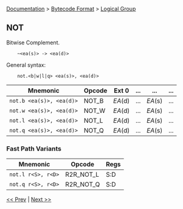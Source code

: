 [Documentation](../../README.md) > [Bytecode Format](../README.md) > [Logical Group](../InstructionsLogical.md)

## NOT

Bitwise Complement.

        ~<ea(s)> -> <ea(d)>

General syntax:

        not.<b|w|l|q> <ea(s)>, <ea(d)>

| Mnemonic | Opcode | Ext 0 | ... | ... | ... |
| - | - | - | - | - | - |
| `not.b <ea(s)>, <ea(d)>` | NOT_B | *EA*(d) | ... | *EA*(s) | ... |
| `not.w <ea(s)>, <ea(d)>` | NOT_W | *EA*(d) | ... | *EA*(s) | ... |
| `not.l <ea(s)>, <ea(d)>` | NOT_L | *EA*(d) | ... | *EA*(s) | ... |
| `not.q <ea(s)>, <ea(d)>` | NOT_Q | *EA*(d) | ... | *EA*(s) | ... |

### Fast Path Variants

| Mnemonic | Opcode | Regs |
| - | - | - |
| `not.l r<S>, r<D>` | R2R_NOT_L | S:D |
| `not.q r<S>, r<D>` | R2R_NOT_Q | S:D |


[<< Prev](./l_03.md) | [Next >>](./l_05.md)

